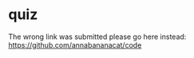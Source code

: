 # quiz


The wrong link was submitted please go here instead: https://github.com/annabananacat/code
